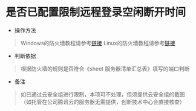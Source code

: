 # 是否已配置限制远程登录空闲断开时间

- 操作方法
> Windows的防火墙教程请参考[链接](https://help.aliyun.com/document_detail/51403.html)
> Linux的防火墙教程请参考[链接](https://www.linuxprobe.com/chapter-08.html)


- 判断依据
> 根据防火墙的规则是否符合《sheet 服务器清单汇总表》填写的端口判断

- 备注
> 如已通过云安全组进行限制，本项可不处理，但须提供云安全组的截图
> （如托管在公司腾讯云的服务器无需提供，创新技术中心会直接核查）